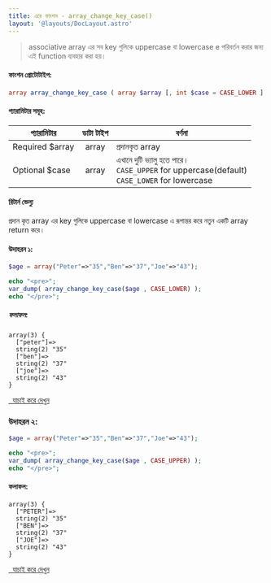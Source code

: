 ```yaml
---
title: এরে ফাংশন - array_change_key_case()
layout: '@layouts/DocLayout.astro'
---
```


> associative array এর সব key গুলিকে uppercase বা lowercase e পরিবর্তন করার জন্য এই function ব্যবহার করা হয়।


#### ফাংশন প্রোটোটাইপ:
```php
array array_change_key_case ( array $array [, int $case = CASE_LOWER ] )
```

#### প্যারামিটার সমূহ:
| প্যারামিটার | ডাটা টাইপ | বর্ণনা |
| --- | :---: | --- |
|<span class="param-required">Required</span> $array | array | প্রদানকৃত array  
|<span class="param-optional">Optional</span> $case | array | এখানে দুটি ভ্যালু হতে পারে। <br/>`CASE_UPPER` for uppercase(default) <br/>`CASE_LOWER` for lowercase |


#### রিটার্ন ভেল্যু
প্রদান কৃত array এর key গুলিকে uppercase বা lowercase এ রূপান্তর করে নতুন একটি array return করে।


#### উদাহরন ১:


```php
$age = array("Peter"=>"35","Ben"=>"37","Joe"=>"43");

echo "<pre>";
var_dump( array_change_key_case($age , CASE_LOWER) );
echo "</pre>";
```

##### ফলাফল:
```
array(3) {
  ["peter"]=>
  string(2) "35"
  ["ben"]=>
  string(2) "37"
  ["joe"]=>
  string(2) "43"
}
```
<a href="http://code.runnable.com/me/V5D1I6JtmEZMo5p3" target="_blank" class="try-it"><i class="fa fa-play"></i>&nbsp;&nbsp;যাচাই করে দেখুন</a>




### উদাহরন ২:


```php
$age = array("Peter"=>"35","Ben"=>"37","Joe"=>"43");

echo "<pre>";
var_dump( array_change_key_case($age , CASE_UPPER) );
echo "</pre>";
```

#### ফলাফল:
```
array(3) {
  ["PETER"]=>
  string(2) "35"
  ["BEN"]=>
  string(2) "37"
  ["JOE"]=>
  string(2) "43"
}
```
<a href="http://code.runnable.com/me/V5D2TDblrhtMRlkF" target="_blank" class="try-it"><i class="fa fa-play"></i>&nbsp;&nbsp;যাচাই করে দেখুন</a>
